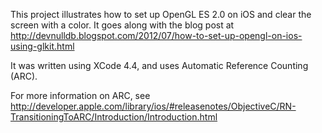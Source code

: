 This project illustrates how to set up OpenGL ES 2.0 on iOS and clear the screen with a color. It goes along with the blog post at http://devnulldb.blogspot.com/2012/07/how-to-set-up-opengl-on-ios-using-glkit.html

It was written using XCode 4.4, and uses Automatic Reference Counting (ARC).

For more information on ARC, see http://developer.apple.com/library/ios/#releasenotes/ObjectiveC/RN-TransitioningToARC/Introduction/Introduction.html

